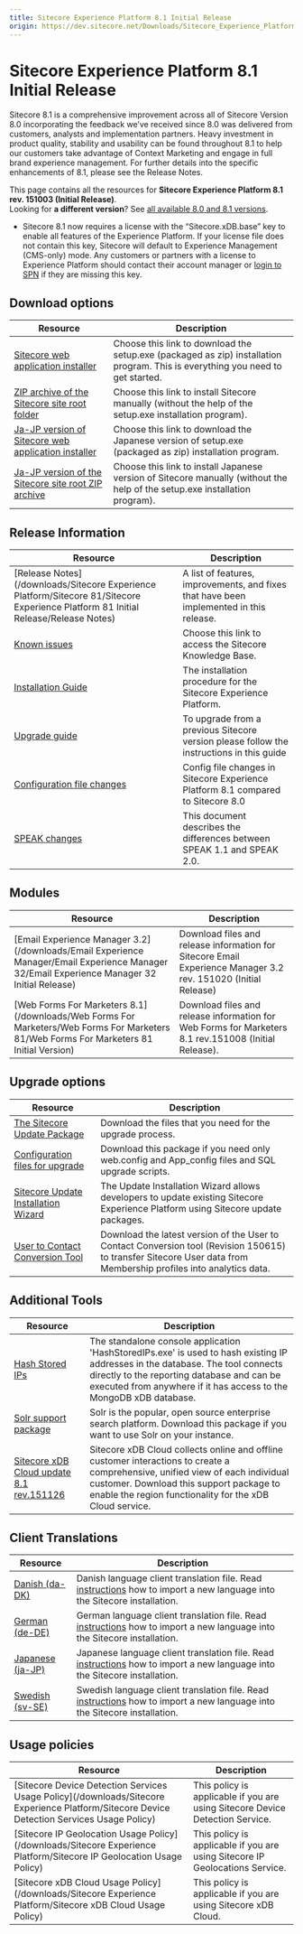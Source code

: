 ```yaml
---
title: Sitecore Experience Platform 8.1 Initial Release
origin: https://dev.sitecore.net/Downloads/Sitecore_Experience_Platform/Sitecore_81/Sitecore_Experience_Platform_81_Initial_Release.aspx
---
```



Sitecore Experience Platform 8.1 Initial Release
================================================

Sitecore 8.1 is a comprehensive improvement across all of Sitecore Version 8.0 incorporating the feedback we’ve received since 8.0 was delivered from customers, analysts and implementation partners. Heavy investment in product quality, stability and usability can be found throughout 8.1 to help our customers take advantage of Context Marketing and engage in full brand experience management. For further details into the specific enhancements of 8.1, please see the Release Notes.

This page contains all the resources for **Sitecore Experience Platform 8.1 rev. 151003 (Initial Release)**.  
Looking for **a different version**? See [all available 8.0 and 8.1 versions](/downloads/Sitecore_Experience_Platform).

*   Sitecore 8.1 now requires a license with the “Sitecore.xDB.base” key to enable all features of the Experience Platform. If your license file does not contain this key, Sitecore will default to Experience Management (CMS-only) mode. Any customers or partners with a license to Experience Platform should contact their account manager or [login to SPN](http://spn.sitecore.net/default) if they are missing this key.

Download options
----------------

| Resource | Description |
| --- | --- |
| [Sitecore web application installer](https://sitecoredev.azureedge.net/~/media/1861EC711C844A5299B1F3080E5D27D2.ashx?date=20151117T132920) | Choose this link to download the setup.exe (packaged as zip) installation program. This is everything you need to get started. |
| [ZIP archive of the Sitecore site root folder](https://sitecoredev.azureedge.net/~/media/1D20854D6B494EE58E12BE29D1D334F7.ashx?date=20151117T103342) | Choose this link to install Sitecore manually (without the help of the setup.exe installation program). |
| [Ja-JP version of Sitecore web application installer](https://sitecoredev.azureedge.net/~/media/13B657739DF64DE29DD01BFC42CE5E00.ashx?date=20151117T132936) | Choose this link to download the Japanese version of setup.exe (packaged as zip) installation program. |
| [Ja-JP version of the Sitecore site root ZIP archive](https://sitecoredev.azureedge.net/~/media/ACBADA3132F34A578FDD8FAD9F763D04.ashx?date=20151117T132357) | Choose this link to install Japanese version of Sitecore manually (without the help of the setup.exe installation program). |

Release Information
-------------------

| Resource | Description |
| --- | --- |
| [Release Notes](/downloads/Sitecore Experience Platform/Sitecore 81/Sitecore Experience Platform 81 Initial Release/Release Notes) | A list of features, improvements, and fixes that have been implemented in this release. |
| [Known issues](https://kb.sitecore.net/articles/750348) | Choose this link to access the Sitecore Knowledge Base. |
| [Installation Guide](https://sitecoredev.azureedge.net/~/media/04E5CCD4F6C64FD4A100B5BC94B60750.ashx?date=20180206T091838) | The installation procedure for the Sitecore Experience Platform. |
| [Upgrade guide](https://sitecoredev.azureedge.net/~/media/ED08679F569742D0B68450E4D1D76AA0.ashx?date=20190225T124631) | To upgrade from a previous Sitecore version please follow the instructions in this guide |
| [Configuration file changes](https://sitecoredev.azureedge.net/~/media/1AC1CCD8960941999379492B2B01E8BE.ashx?date=20160905T095459) | Config file changes in Sitecore Experience Platform 8.1 compared to Sitecore 8.0 |
| [SPEAK changes](https://sitecoredev.azureedge.net/~/media/705BF58F84C640DCAACAD7A4F44FABA2.ashx?date=20151117T133108) | This document describes the differences between SPEAK 1.1 and SPEAK 2.0. |

Modules
-------

| Resource | Description |
| --- | --- |
| [Email Experience Manager 3.2](/downloads/Email Experience Manager/Email Experience Manager 32/Email Experience Manager 32 Initial Release) | Download files and release information for Sitecore Email Experience Manager 3.2 rev. 151020 (Initial Release) |
| [Web Forms For Marketers 8.1](/downloads/Web Forms For Marketers/Web Forms For Marketers 81/Web Forms For Marketers 81 Initial Version) | Download files and release information for Web Forms for Marketers 8.1 rev.151008 (Initial Release). |

Upgrade options
---------------

| Resource | Description |
| --- | --- |
| [The Sitecore Update Package](https://sitecoredev.azureedge.net/~/media/053793B1818643E49BB3FCAB9DC1D03E.ashx?date=20151117T103553) | Download the files that you need for the upgrade process. |
| [Configuration files for upgrade](https://sitecoredev.azureedge.net/~/media/805B88F23E2E468DADF2BF857F1D25E5.ashx?date=20161202T085048) | Download this package if you need only web.config and App\_config files and SQL upgrade scripts. |
| [Sitecore Update Installation Wizard](https://sitecoredev.azureedge.net/~/media/B643C14648964536B4AF60EC0FEE5D77.ashx?date=20151117T104051) | The Update Installation Wizard allows developers to update existing Sitecore Experience Platform using Sitecore update packages. |
| [User to Contact Conversion Tool](https://sitecoredev.azureedge.net/~/media/12210836DD094420BDF267F5A2929171.ashx?date=20151117T104025) | Download the latest version of the User to Contact Conversion tool (Revision 150615) to transfer Sitecore User data from Membership profiles into analytics data. |

Additional Tools
----------------

| Resource | Description |
| --- | --- |
| [Hash Stored IPs](https://sitecoredev.azureedge.net/~/media/73F6BB8123B445BC96474BF7C23527A4.ashx?date=20160215T141607) | The standalone console application 'HashStoredIPs.exe' is used to hash existing IP addresses in the database. The tool connects directly to the reporting database and can be executed from anywhere if it has access to the MongoDB xDB database. |
| [Solr support package](https://sitecoredev.azureedge.net/~/media/9498268871524C0AA2DAF280F64A0D60.ashx?date=20151117T104118) | Solr is the popular, open source enterprise search platform. Download this package if you want to use Solr on your instance. |
| [Sitecore xDB Cloud update 8.1 rev.151126](https://sitecoredev.azureedge.net/~/media/97F2A8F354CC4D65A4830096C7EED84E.ashx?date=20151130T133959) | Sitecore xDB Cloud collects online and offline customer interactions to create a comprehensive, unified view of each individual customer. Download this support package to enable the region functionality for the xDB Cloud service. |

Client Translations
-------------------

| Resource | Description |
| --- | --- |
| [Danish (da-DK)](https://sitecoredev.azureedge.net/~/media/4878950E49F344B3A60D3A06E3ABFCE3.ashx?date=20151117T103859) | Danish language client translation file. Read [instructions](~/link?_id=D72CBF8CE581436CBBCAEE896C8646F7&_z=z) how to import a new language into the Sitecore installation. |
| [German (de-DE)](https://sitecoredev.azureedge.net/~/media/7470FCFE3AE3488E8F7BAAC62E743084.ashx?date=20151117T103916) | German language client translation file. Read [instructions](~/link?_id=D72CBF8CE581436CBBCAEE896C8646F7&_z=z) how to import a new language into the Sitecore installation. |
| [Japanese (ja-JP)](https://sitecoredev.azureedge.net/~/media/59392269383E4724BEE9646B56EEE7A7.ashx?date=20151117T103927) | Japanese language client translation file. Read [instructions](~/link?_id=D72CBF8CE581436CBBCAEE896C8646F7&_z=z) how to import a new language into the Sitecore installation. |
| [Swedish (sv-SE)](https://sitecoredev.azureedge.net/~/media/DB0152A2BA7442439DEDEAD889BFFBF1.ashx?date=20160912T103834) | Swedish language client translation file. Read [instructions](~/link?_id=D72CBF8CE581436CBBCAEE896C8646F7&_z=z) how to import a new language into the Sitecore installation. |

Usage policies
--------------

| Resource | Description |
| --- | --- |
| [Sitecore Device Detection Services Usage Policy](/downloads/Sitecore Experience Platform/Sitecore Device Detection Services Usage Policy) | This policy is applicable if you are using Sitecore Device Detection Service. |
| [Sitecore IP Geolocation Usage Policy](/downloads/Sitecore Experience Platform/Sitecore IP Geolocation Usage Policy) | This policy is applicable if you are using Sitecore IP Geolocations Service. |
| [Sitecore xDB Cloud Usage Policy](/downloads/Sitecore Experience Platform/Sitecore xDB Cloud Usage Policy) | This policy is applicable if you are using Sitecore xDB Cloud. |